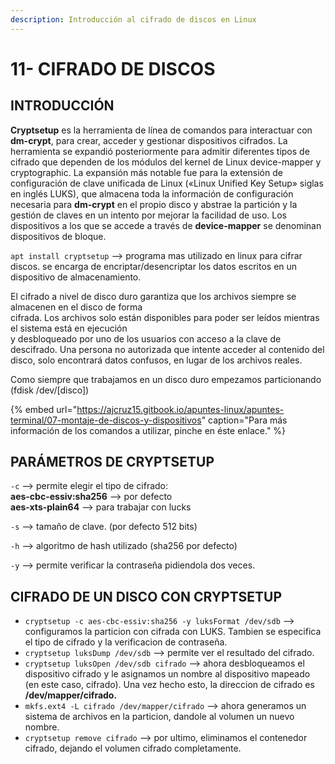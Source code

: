 ```yaml
---
description: Introducción al cifrado de discos en Linux
---
```


# 11- CIFRADO DE DISCOS

## INTRODUCCIÓN

**Cryptsetup** es la herramienta de línea de comandos para interactuar con **dm-crypt**, para crear, acceder y gestionar dispositivos cifrados. La herramienta se expandió posteriormente para admitir diferentes tipos de cifrado que dependen de los módulos del kernel de Linux device-mapper y cryptographic. La expansión más notable fue para la extensión de configuración de clave unificada de Linux \(«Linux Unified Key Setup» siglas en inglés LUKS\), que almacena toda la información de configuración necesaria para **dm-crypt** en el propio disco y abstrae la partición y la gestión de claves en un intento por mejorar la facilidad de uso. Los dispositivos a los que se accede a través de **device-mapper** se denominan dispositivos de bloque.

`apt install cryptsetup` --&gt; programa mas utilizado en linux para cifrar discos. se encarga de encriptar/desencriptar los datos escritos en un dispositivo de almacenamiento.

El cifrado a nivel de disco duro garantiza que los archivos siempre se almacenen en el disco de forma  
cifrada. Los archivos solo están disponibles para poder ser leídos mientras el sistema está en ejecución  
y desbloqueado por uno de los usuarios con acceso a la clave de descifrado. Una persona no autorizada que intente acceder al contenido del disco, solo encontrará datos confusos, en lugar de los archivos reales.

Como siempre que trabajamos en un disco duro empezamos particionando \(fdisk /dev/\[disco\]\)

{% embed url="https://ajcruz15.gitbook.io/apuntes-linux/apuntes-terminal/07-montaje-de-discos-y-dispositivos" caption="Para más información de los comandos a utilizar, pinche en éste enlace." %}

## PARÁMETROS DE CRYPTSETUP

`-c` --&gt; permite elegir el tipo de cifrado:  
**aes-cbc-essiv:sha256** --&gt; por defecto  
**aes-xts-plain64** --&gt; para trabajar con lucks

`-s` --&gt; tamaño de clave. \(por defecto 512 bits\)

`-h` --&gt; algoritmo de hash utilizado \(sha256 por defecto\)

`-y` --&gt; permite verificar la contraseña pidiendola dos veces.

## CIFRADO DE UN DISCO CON CRYPTSETUP

* `cryptsetup -c aes-cbc-essiv:sha256 -y luksFormat /dev/sdb` --&gt; configuramos la particion con cifrada con LUKS. Tambien se especifica el tipo de cifrado y la verificacion de contraseña. 
* `cryptsetup luksDump /dev/sdb` --&gt; permite ver el resultado del cifrado. 
* `cryptsetup luksOpen /dev/sdb cifrado` --&gt; ahora desbloqueamos el dispositivo cifrado y le asignamos un nombre al dispositivo mapeado \(en este caso, cifrado\). Una vez hecho esto, la direccion de cifrado es **/dev/mapper/cifrado.** 
* `mkfs.ext4 -L cifrado /dev/mapper/cifrado` --&gt; ahora generamos un sistema de archivos en la particion, dandole al volumen un nuevo nombre. 
* `cryptsetup remove cifrado` --&gt; por ultimo, eliminamos el contenedor cifrado, dejando el volumen cifrado completamente.

